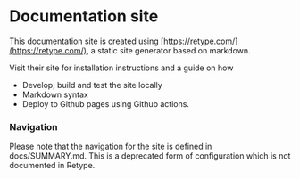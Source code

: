 # Documentation site

This documentation site is created using [https://retype.com/](https://retype.com/), a static site generator based on markdown.

Visit their site for installation instructions and a guide
on how
- Develop, build and test the site locally
- Markdown syntax
- Deploy to Github pages using Github actions.

### Navigation
Please note that the navigation for the site is defined in docs/SUMMARY.md.
This is a deprecated form of configuration which is not documented in Retype.
